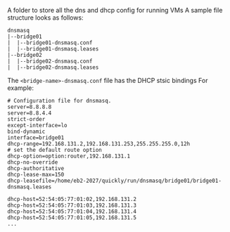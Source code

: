 A folder to store all the dns and dhcp config for running VMs
A sample file structure looks as follows:
```
dnsmasq
|--bridge01
|  |--bridge01-dnsmasq.conf
|  |--bridge01-dnsmasq.leases
|--bridge02
|  |--bridge02-dnsmasq.conf
|  |--bridge02-dnsmasq.leases
```

The `<bridge-name>-dnsmasq.conf` file has the DHCP stsic bindings
For example:
```
# Configuration file for dnsmasq.
server=8.8.8.8
server=8.8.4.4
strict-order
except-interface=lo
bind-dynamic
interface=bridge01
dhcp-range=192.168.131.2,192.168.131.253,255.255.255.0,12h
# set the default route option
dhcp-option=option:router,192.168.131.1
dhcp-no-override
dhcp-authoritative
dhcp-lease-max=150
dhcp-leasefile=/home/eb2-2027/quickly/run/dnsmasq/bridge01/bridge01-dnsmasq.leases

dhcp-host=52:54:05:77:01:02,192.168.131.2
dhcp-host=52:54:05:77:01:03,192.168.131.3
dhcp-host=52:54:05:77:01:04,192.168.131.4
dhcp-host=52:54:05:77:01:05,192.168.131.5
...
```